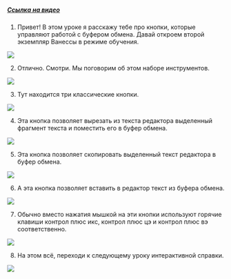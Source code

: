 ﻿##### [Ссылка на видео](https://youtu.be/MdOuXYy0izQ)

001. Привет! В этом уроке я расскажу тебе про кнопки, которые управляют работой с буфером обмена. Давай откроем второй экземпляр Ванессы в режиме обучения.

![](https://vanessa-files.do.bit-erp.ru/Doc/1.2.040.1/MD/Глава02/images/000_КнопкиРаботаСБуферомОбмена.png)

002. Отлично. Смотри. Мы поговорим об этом наборе инструментов.

![](https://vanessa-files.do.bit-erp.ru/Doc/1.2.040.1/MD/Глава02/images/003_КнопкиРаботаСБуферомОбмена.png)

003. Тут находится три классические кнопки.

![](https://vanessa-files.do.bit-erp.ru/Doc/1.2.040.1/MD/Глава02/images/006_КнопкиРаботаСБуферомОбмена.png)

004. Эта кнопка позволяет вырезать из текста редактора выделенный фрагмент текста и поместить его в буфер обмена.

![](https://vanessa-files.do.bit-erp.ru/Doc/1.2.040.1/MD/Глава02/images/010_КнопкиРаботаСБуферомОбмена.png)

005. Эта кнопка позволяет скопировать выделенный текст редактора в буфер обмена.

![](https://vanessa-files.do.bit-erp.ru/Doc/1.2.040.1/MD/Глава02/images/016_КнопкиРаботаСБуферомОбмена.png)

006. А эта кнопка позволяет вставить в редактор текст из буфера обмена.

![](https://vanessa-files.do.bit-erp.ru/Doc/1.2.040.1/MD/Глава02/images/022_КнопкиРаботаСБуферомОбмена.png)

007. Обычно вместо нажатия мышкой на эти кнопки используют горячие клавиши контрол плюс икс, контрол плюс цэ и контрол плюс вэ соответственно.

![](https://vanessa-files.do.bit-erp.ru/Doc/1.2.040.1/MD/Глава02/images/025_КнопкиРаботаСБуферомОбмена.png)

008. На этом всё, переходи к следующему уроку интерактивной справки.

![](https://vanessa-files.do.bit-erp.ru/Doc/1.2.040.1/MD/Глава02/images/026_КнопкиРаботаСБуферомОбмена.png)
